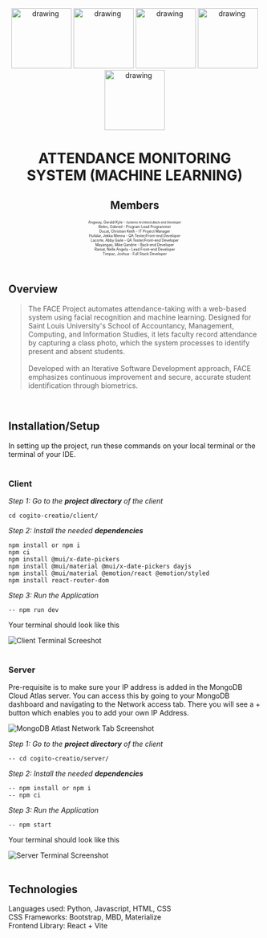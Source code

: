 <div align="center">
<img src="https://github.com/user-attachments/assets/7d3bb7f2-87a8-4ddc-aea5-888d7edf62a1" alt="drawing" width="120"/>
<img src="https://github.com/user-attachments/assets/c6baffe6-10f6-4950-96df-698498454ed3" alt="drawing" width="120"/>
<img src="https://github.com/user-attachments/assets/70ed1e91-e938-42c2-8c15-d95ad580c86b" alt="drawing" width="120"/>
<img src="https://github.com/user-attachments/assets/b8fee065-cb41-430f-839b-360c011f7b79" alt="drawing" width="120"/>
<img src="https://github.com/user-attachments/assets/74df5d26-3261-4a73-b38d-b452ef789cde" alt="drawing" width="120"/>
</div>

<h1 align="center">
ATTENDANCE MONITORING SYSTEM (MACHINE LEARNING)
</h1>

<div align="center">
<h2>Members</h2>
<p style="font-size:0.5em;">
Angway, Gerald Kyle - <small>Systems Architech/Back-end Developer</small><br>
Belen, Odeneil - Program Lead Programmer<br>
Ducat, Christian Keith - IT Project Manager<br>
Hufalar, Jekka Menna - QA Tester/Front-end Developer<br>
Lacorte, Abby Gaile - QA Tester/Front-end Developer<br>
Mayangao, Mike Gandrie - Back-end Developer<br>
Ramat, Nelle Angela - Lead Front-end Developer<br>
Timpac, Joshua - Full Stack Developer<br>
</p>
</div>

<br>

## Overview

> The FACE Project automates attendance-taking with a web-based system using facial recognition and machine learning. Designed for Saint Louis University's School of Accountancy, Management, Computing, and Information Studies, it lets faculty record attendance by capturing a class photo, which the system processes to identify present and absent students. <br><br>Developed with an Iterative Software Development approach, FACE emphasizes continuous improvement and secure, accurate student identification through biometrics.

<br>

## Installation/Setup

In setting up the project, run these commands on your local terminal or the terminal of your IDE.
<br><br>

### Client

_Step 1: Go to the **project directory** of the client_

    cd cogito-creatio/client/

_Step 2: Install the needed **dependencies**_

    npm install or npm i
    npm ci
    npm install @mui/x-date-pickers
    npm install @mui/material @mui/x-date-pickers dayjs
    npm install @mui/material @emotion/react @emotion/styled
    npm install react-router-dom

_Step 3: Run the Application_

    -- npm run dev
    
Your terminal should look like this

![Client Terminal Screeshot](https://github.com/user-attachments/assets/e8350c04-b394-4769-ad22-7f4cc62d2c01)
<br><br>
### Server

Pre-requisite is to make sure your IP address is added in the MongoDB Cloud Atlas server.
You can access this by going to your MongoDB dashboard and navigating to the Network access tab. There you will see a + button which enables you to add your own IP Address.

![MongoDB Atlast Network Tab Screenshot](https://github.com/user-attachments/assets/9521f71d-ea47-4353-882a-64816d4ede9e)

_Step 1: Go to the **project directory** of the client_

    -- cd cogito-creatio/server/

_Step 2: Install the needed **dependencies**_

    -- npm install or npm i
    -- npm ci

_Step 3: Run the Application_

    -- npm start

Your terminal should look like this

![Server Terminal Screenshot](https://github.com/user-attachments/assets/b3598437-0674-40d6-8a6f-56347264f19e)
<br><br>
## Technologies
Languages used: Python, Javascript, HTML, CSS<br>
CSS Frameworks: Bootstrap, MBD, Materialize<br>
Frontend Library: React + Vite<br>
